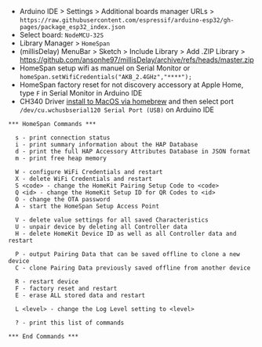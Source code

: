 - Arduino IDE > Settings > Additional boards manager URLs > ```https://raw.githubusercontent.com/espressif/arduino-esp32/gh-pages/package_esp32_index.json```
- Select board: ```NodeMCU-32S``` 
- Library Manager > ```HomeSpan```
- (millisDelay) MenuBar > Sketch > Include Library > Add .ZIP Library > https://github.com/ansonhe97/millisDelay/archive/refs/heads/master.zip
- HomeSpan setup wifi as manuel on Serial Monitor or ```homeSpan.setWifiCredentials("AKB_2.4GHz","****");```
- HomeSpan factory reset for not discovery accessory at Apple Home, type ```F``` in Serial Monitor in Arduino IDE
- CH340 Driver [install to MacOS via homebrew](https://github.com/adrianmihalko/ch340g-ch34g-ch34x-mac-os-x-driver?tab=readme-ov-file#installation-with-homebrew-cask) and then select port ```/dev/cu.wchusbserial120 Serial Port (USB)``` on Arduino IDE

```
*** HomeSpan Commands ***

  s - print connection status
  i - print summary information about the HAP Database
  d - print the full HAP Accessory Attributes Database in JSON format
  m - print free heap memory

  W - configure WiFi Credentials and restart
  X - delete WiFi Credentials and restart
  S <code> - change the HomeKit Pairing Setup Code to <code>
  Q <id> - change the HomeKit Setup ID for QR Codes to <id>
  O - change the OTA password
  A - start the HomeSpan Setup Access Point

  V - delete value settings for all saved Characteristics
  U - unpair device by deleting all Controller data
  H - delete HomeKit Device ID as well as all Controller data and restart

  P - output Pairing Data that can be saved offline to clone a new device
  C - clone Pairing Data previously saved offline from another device

  R - restart device
  F - factory reset and restart
  E - erase ALL stored data and restart

  L <level> - change the Log Level setting to <level>

  ? - print this list of commands

*** End Commands ***



```
